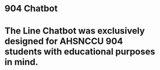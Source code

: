 # 904 Chatbot
# The Line Chatbot was exclusively designed for AHSNCCU 904 students with educational purposes in mind.
